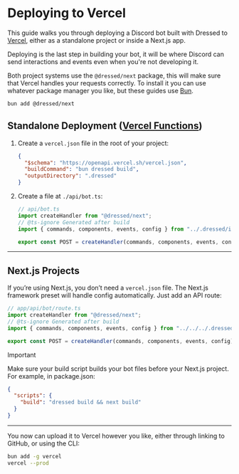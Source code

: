 # Deploying to Vercel

This guide walks you through deploying a Discord bot built with Dressed to [Vercel](https://vercel.com), either as a standalone project or inside a Next.js app.

Deploying is the last step in building your bot, it will be where Discord can send interactions and events even when you're not developing it.

Both project systems use the `@dressed/next` package, this will make sure that Vercel handles your requests correctly. To install it you can use whatever package manager you like, but these guides use [Bun](https://bun.sh).

```sh
bun add @dressed/next
```

## Standalone Deployment ([Vercel Functions](https://vercel.com/docs/functions/))

1. Create a `vercel.json` file in the root of your project:

   ```json
   {
     "$schema": "https://openapi.vercel.sh/vercel.json",
     "buildCommand": "bun dressed build",
     "outputDirectory": ".dressed"
   }
   ```

2. Create a file at `./api/bot.ts`:

   ```ts
   // api/bot.ts
   import createHandler from "@dressed/next";
   // @ts-ignore Generated after build
   import { commands, components, events, config } from "../.dressed/index.mjs";

   export const POST = createHandler(commands, components, events, config);
   ```

---

## Next.js Projects

If you’re using Next.js, you don’t need a `vercel.json` file. The Next.js framework preset will handle config automatically. Just add an API route:

```ts
// app/api/bot/route.ts
import createHandler from "@dressed/next";
// @ts-ignore Generated after build
import { commands, components, events, config } from "../../../.dressed";

export const POST = createHandler(commands, components, events, config);
```

> [!IMPORTANT]
> Make sure your build script builds your bot files before your Next.js project.
> For example, in package.json:
>
> ```json
> {
>   "scripts": {
>     "build": "dressed build && next build"
>   }
> }
> ```

---

You now can upload it to Vercel however you like, either through linking to GitHub, or using the CLI:

```sh
bun add -g vercel
vercel --prod
```
